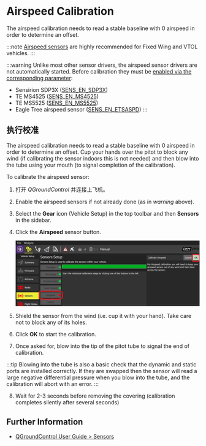 # Airspeed Calibration

The airspeed calibration needs to read a stable baseline with 0 airspeed in order to determine an offset.

:::note
[Airspeed sensors](../sensor/airspeed.md) are highly recommended for Fixed Wing and VTOL vehicles.
:::

:::warning
Unlike most other sensor drivers, the airspeed sensor drivers are not automatically started. Before calibration they must be [enabled via the corresponding parameter](../advanced_config/parameters.md):

* Sensirion SDP3X ([SENS_EN_SDP3X](../advanced_config/parameter_reference.md#SENS_EN_SDP3X))
* TE MS4525 ([SENS_EN_MS4525](../advanced_config/parameter_reference.md#SENS_EN_MS4525))
* TE MS5525 ([SENS_EN_MS5525](../advanced_config/parameter_reference.md#SENS_EN_MS5525))
* Eagle Tree airspeed sensor ([SENS_EN_ETSASPD](../advanced_config/parameter_reference.md#SENS_EN_ETSASPD))
:::

## 执行校准

The airspeed calibration needs to read a stable baseline with 0 airspeed in order to determine an offset. Cup your hands over the pitot to block any wind (if calibrating the sensor indoors this is not needed) and then blow into the tube using your mouth (to signal completion of the calibration).

To calibrate the airspeed sensor:

1. 打开 *QGroundControl* 并连接上飞机。
2. Enable the airspeed sensors if not already done (as in *warning* above).
3. Select the **Gear** icon (Vehicle Setup) in the top toolbar and then **Sensors** in the sidebar.
4. Click the **Airspeed** sensor button.
    
    ![Airspeed calibration](../../assets/qgc/setup/sensor/sensor_airspeed.jpg)

5. Shield the sensor from the wind (i.e. cup it with your hand). Take care not to block any of its holes.

6. Click **OK** to start the calibration.
7. Once asked for, blow into the tip of the pitot tube to signal the end of calibration.
    
:::tip
Blowing into the tube is also a basic check that the dynamic and static ports are installed correctly. If they are swapped then the sensor will read a large negative differential pressure when you blow into the tube, and the calibration will abort with an error.
:::

8. Wait for 2-3 seconds before removing the covering (calibration completes silently after several seconds)

## Further Information

* [QGroundControl User Guide > Sensors](https://docs.qgroundcontrol.com/en/SetupView/sensors_px4.html#airspeed)